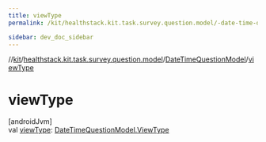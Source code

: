 ```yaml
---
title: viewType
permalink: /kit/healthstack.kit.task.survey.question.model/-date-time-question-model/view-type.html

sidebar: dev_doc_sidebar
---
```

//[kit](../../../index.html)/[healthstack.kit.task.survey.question.model](../index.html)/[DateTimeQuestionModel](index.html)/[viewType](view-type.html)



# viewType



[androidJvm]\
val [viewType](view-type.html): [DateTimeQuestionModel.ViewType](-view-type/index.html)




